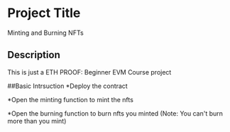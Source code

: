 # Project Title

Minting and Burning NFTs

## Description

This is just a ETH PROOF: Beginner EVM Course project

##Basic Intrsuction
*Deploy the contract

*Open the minting function to mint the nfts

*Open the burning function to burn nfts you minted (Note: You can't burn more than you mint)

